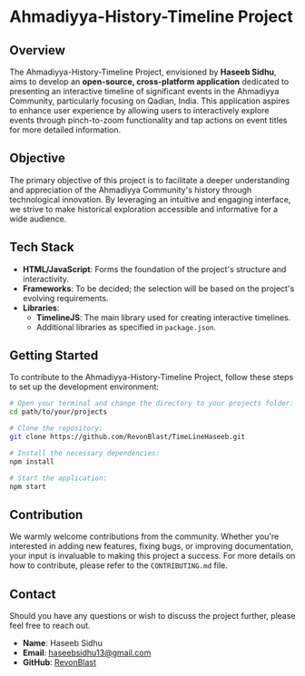 # Ahmadiyya-History-Timeline Project

## Overview

The Ahmadiyya-History-Timeline Project, envisioned by **Haseeb Sidhu**, aims to develop an **open-source, cross-platform application** dedicated to presenting an interactive timeline of significant events in the Ahmadiyya Community, particularly focusing on Qadian, India. This application aspires to enhance user experience by allowing users to interactively explore events through pinch-to-zoom functionality and tap actions on event titles for more detailed information.

## Objective

The primary objective of this project is to facilitate a deeper understanding and appreciation of the Ahmadiyya Community's history through technological innovation. By leveraging an intuitive and engaging interface, we strive to make historical exploration accessible and informative for a wide audience.

## Tech Stack

- **HTML/JavaScript**: Forms the foundation of the project's structure and interactivity.
- **Frameworks**: To be decided; the selection will be based on the project's evolving requirements.
- **Libraries**:
  - **TimelineJS**: The main library used for creating interactive timelines.
  - Additional libraries as specified in `package.json`.

## Getting Started

To contribute to the Ahmadiyya-History-Timeline Project, follow these steps to set up the development environment:

```bash
# Open your terminal and change the directory to your projects folder:
cd path/to/your/projects

# Clone the repository:
git clone https://github.com/RevonBlast/TimeLineHaseeb.git

# Install the necessary dependencies:
npm install

# Start the application:
npm start
```

## Contribution

We warmly welcome contributions from the community. Whether you're interested in adding new features, fixing bugs, or improving documentation, your input is invaluable to making this project a success. For more details on how to contribute, please refer to the `CONTRIBUTING.md` file.

## Contact

Should you have any questions or wish to discuss the project further, please feel free to reach out.

- **Name**: Haseeb Sidhu
- **Email**: haseebsidhu13@gmail.com
- **GitHub**: [RevonBlast](https://github.com/RevonBlast)

